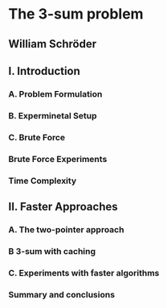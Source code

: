 # The 3-sum problem
## William Schröder

## I. Introduction

### A. Problem Formulation

### B. Experminetal Setup

### C. Brute Force

### Brute Force Experiments

### Time Complexity


## II. Faster Approaches

### A. The two-pointer approach


### B 3-sum with caching


### C. Experiments with faster algorithms

### Summary and conclusions

